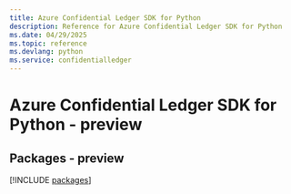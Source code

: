 ```yaml
---
title: Azure Confidential Ledger SDK for Python
description: Reference for Azure Confidential Ledger SDK for Python
ms.date: 04/29/2025
ms.topic: reference
ms.devlang: python
ms.service: confidentialledger
---
```

# Azure Confidential Ledger SDK for Python - preview
## Packages - preview
[!INCLUDE [packages](confidential-ledger-index.md)]